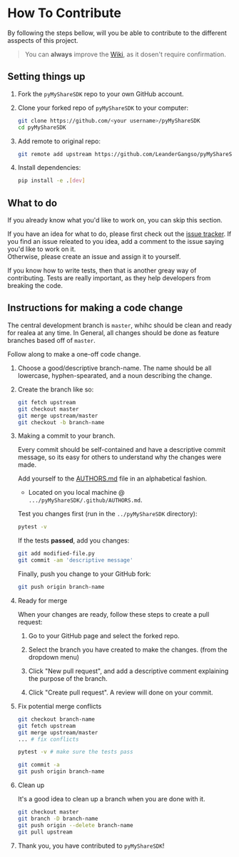# How To Contribute

By following the steps bellow, will you be able to contribute to the different asspects of this project.

> You can **always** improve the [Wiki](https://github.com/leandergangso/pymysharesdk/wiki), as it dosen't require confirmation.

## Setting things up

1. Fork the `pyMyShareSDK` repo to your own GitHub account.

1. Clone your forked repo of `pyMyShareSDK` to your computer:

    ```bash
    git clone https://github.com/<your username>/pyMyShareSDK 
    cd pyMyShareSDK
    ```

1. Add remote to original repo:

    ```bash
    git remote add upstream https://github.com/LeanderGangso/pyMyShareSDK
    ```

1. Install dependencies:

    ```bash
    pip install -e .[dev]
    ```

## What to do

If you already know what you'd like to work on, you can skip this section.

If you have an idea for what to do, please first check out the [issue tracker](https://github.com/LeanderGangso/pyMyShareSDK/issues). If you find an issue releated to you idea,
add a comment to the issue saying you'd like to work on it.  
Otherwise, please create an issue and assign it to yourself.

If you know how to write tests, then that is another greay way of contributing. Tests are really important, as they help developers
from breaking the code.

## Instructions for making a code change

The central development branch is `master`, whihc should be clean and ready for realea at any time.
In General, all changes should be done as feature branches based off of `master`.

Follow along to make a one-off code change.

1. Choose a good/descriptive branch-name. The name should be all lowercase, hyphen-spearated, and a noun describing the change.

1. Create the branch like so:

    ```bash
    git fetch upstream
    git checkout master
    git merge upstream/master
    git checkout -b branch-name
    ```

1. Making a commit to your branch.

    Every commit should be self-contained and have a descriptive commit message, so its easy for others
    to understand why the changes were made.

    Add yourself to the [AUTHORS.md](https://github.com/LeanderGangso/pyMyShareSDK/tree/master/.github/AUTHORS.md) file in an alphabetical fashion.
    - Located on you local machine @ `.../pyMyShareSDK/.github/AUTHORS.md`.

    Test you changes first (run in the `../pyMyShareSDK` directory):

    ```bash
    pytest -v
    ```

    If the tests **passed**, add you changes:

    ```bash
    git add modified-file.py
    git commit -am 'descriptive message'
    ```

    Finally, push you change to your GitHub fork:

    ```bash
    git push origin branch-name
    ```

1. Ready for merge

    When your changes are ready, follow these steps to create a pull request:

    1. Go to your GitHub page and select the forked repo.

    1. Select the branch you have created to make the changes. (from the dropdown menu)

    1. Click "New pull request", and add a descriptive comment explaining the purpose of the branch.

    1. Click "Create pull request". A review will done on your commit.

1. Fix potential merge conflicts

    ```bash
    git checkout branch-name
    git fetch upstream
    git merge upstream/master
    ... # fix conflicts

    pytest -v # make sure the tests pass

    git commit -a
    git push origin branch-name
    ```

1. Clean up

    It's a good idea to clean up a branch when you are done with it.

    ```bash
    git checkout master
    git branch -D branch-name
    git push origin --delete branch-name
    git pull upstream
    ```

1. Thank you, you have contributed to `pyMyShareSDK`!
